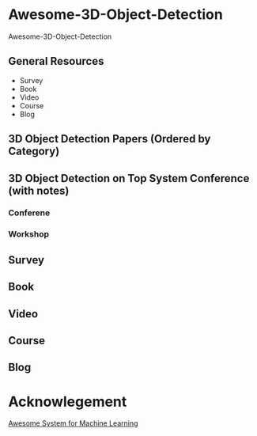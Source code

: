 # Awesome-3D-Object-Detection
Awesome-3D-Object-Detection
## General Resources
- Survey
- Book
- Video
- Course
- Blog
## 3D Object Detection Papers (Ordered by Category)
## 3D Object Detection on Top System Conference (with notes)
### Conferene
### Workshop

## Survey
## Book
## Video
## Course
## Blog

# Acknowlegement
[Awesome System for Machine Learning](https://github.com/HuaizhengZhang/Awesome-System-for-Machine-Learning)
